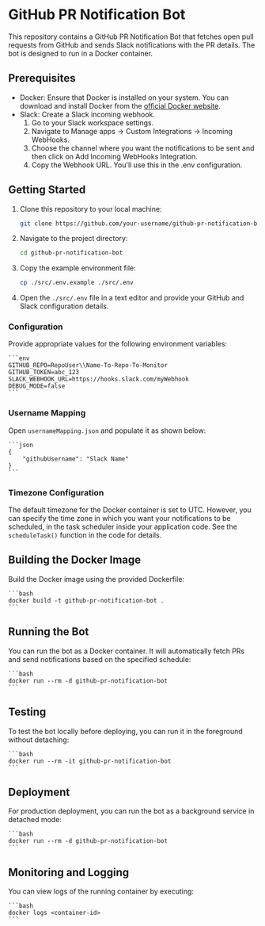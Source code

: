 # GitHub PR Notification Bot

This repository contains a GitHub PR Notification Bot that fetches open pull requests from GitHub and sends Slack notifications with the PR details. The bot is designed to run in a Docker container.

## Prerequisites

- Docker: Ensure that Docker is installed on your system. You can download and install Docker from the [official Docker website](https://www.docker.com/products/docker-desktop).
- Slack: Create a Slack incoming webhook.
  1. Go to your Slack workspace settings.
  2. Navigate to Manage apps -> Custom Integrations -> Incoming WebHooks.
  3. Choose the channel where you want the notifications to be sent and then click on Add Incoming WebHooks Integration.
  4. Copy the Webhook URL. You'll use this in the .env configuration.

## Getting Started

1. Clone this repository to your local machine:
    ```bash
    git clone https://github.com/your-username/github-pr-notification-bot.git
    ```

2. Navigate to the project directory:
    ```bash
    cd github-pr-notification-bot
    ```

3. Copy the example environment file:
    ```bash
    cp ./src/.env.example ./src/.env
    ```

4. Open the `./src/.env` file in a text editor and provide your GitHub and Slack configuration details.

### Configuration

Provide appropriate values for the following environment variables:

    ```env
    GITHUB_REPO=RepoUser\\Name-To-Repo-To-Monitor
    GITHUB_TOKEN=abc_123
    SLACK_WEBHOOK_URL=https://hooks.slack.com/myWebhook
    DEBUG_MODE=false
    ```

### Username Mapping

Open `usernameMapping.json` and populate it as shown below:

    ```json
    {
        "githubUsername": "Slack Name"
    }
    ```

### Timezone Configuration

The default timezone for the Docker container is set to UTC. However, you can specify the time zone in which you want your notifications to be scheduled, in the task scheduler inside your application code. See the `scheduleTask()` function in the code for details.

## Building the Docker Image

Build the Docker image using the provided Dockerfile:

    ```bash
    docker build -t github-pr-notification-bot .
    ```

## Running the Bot

You can run the bot as a Docker container. It will automatically fetch PRs and send notifications based on the specified schedule:

    ```bash
    docker run --rm -d github-pr-notification-bot
    ```

## Testing

To test the bot locally before deploying, you can run it in the foreground without detaching:

    ```bash
    docker run --rm -it github-pr-notification-bot
    ```

## Deployment

For production deployment, you can run the bot as a background service in detached mode:

    ```bash
    docker run --rm -d github-pr-notification-bot
    ```

## Monitoring and Logging

You can view logs of the running container by executing:

    ```bash
    docker logs <container-id>
    ```
